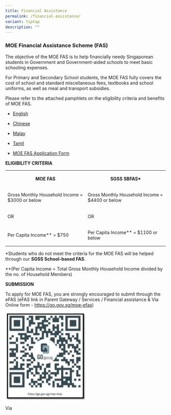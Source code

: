 ```yaml
---
title: Financial Assistance
permalink: /financial-assistance/
variant: tiptap
description: ""
---
```

<h3>MOE Financial Assistance Scheme (FAS)</h3>
<p>The objective of the MOE FAS is to help financially needy Singaporean
students in Government and Government-aided schools to meet basic schooling
expenses.</p>
<p>For Primary and Secondary School students, the MOE FAS fully covers the
cost of school and standard miscellaneous fees, textbooks and school uniforms,
as well as meal and transport subsidies.</p>
<p>Please refer to the attached pamphlets on the eligibility criteria and
benefits of MOE FAS.</p>
<ul data-tight="true" class="tight">
<li>
<p><a href="/files/Links/MOE_FAS_Pamphlet__EL_.pdf" rel="noopener nofollow" target="_blank">English</a>
</p>
</li>
<li>
<p><a href="/files/Links/MOE_FAS_Pamphlet__CL_.pdf" rel="noopener nofollow" target="_blank">Chinese</a>
</p>
</li>
<li>
<p><a href="/files/Links/MOE_FAS_Pamphlet__ML_.pdf" rel="noopener nofollow" target="_blank">Malay</a>
</p>
</li>
<li>
<p><a href="/files/Links/MOE_FAS_Pamphlet__TL_.pdf" rel="noopener nofollow" target="_blank">Tamil</a>
</p>
</li>
<li>
<p><a href="/files/Links/MOE_FAS_Application_Form_2025.pdf" rel="noopener nofollow" target="_blank">MOE FAS Application Form</a>
</p>
</li>
</ul>
<p><strong>ELIGIBILITY CRITERIA</strong>
</p>
<table style="minWidth: 50px">
<colgroup>
<col>
<col>
</colgroup>
<tbody>
<tr>
<th rowspan="1" colspan="1">
<p>MOE FAS</p>
</th>
<th rowspan="1" colspan="1">
<p>SGSS SBFAS*</p>
</th>
</tr>
<tr>
<td rowspan="1" colspan="1">
<p>Gross Monthly Household Income = $3000 or below</p>
</td>
<td rowspan="1" colspan="1">
<p>Gross Monthly Household Income = $4400 or below</p>
</td>
</tr>
<tr>
<td rowspan="1" colspan="1">
<p>OR</p>
</td>
<td rowspan="1" colspan="1">
<p>OR</p>
</td>
</tr>
<tr>
<td rowspan="1" colspan="1">
<p>Per Capita Income** = $750</p>
</td>
<td rowspan="1" colspan="1">
<p>Per Capita Income** = $1100 or below</p>
</td>
</tr>
</tbody>
</table>
<p>*Students who do not meet the criteria for the MOE FAS will be helped
through our <strong>SGSS School-based FAS</strong>.</p>
<p>**(Per Capita Income = Total Gross Monthly Household Income divided by
the no. of Household Members)</p>
<p></p>
<p><strong>SUBMISSION</strong>
</p>
<p>To apply for MOE FAS, you are strongly encouraged to submit through the
eFAS (eFAS link in Parent Gateway / Services / Financial assistance &amp;
Via Online form - <a href="https://go.gov.sg/moe-efas" rel="noopener nofollow" target="_blank">https://go.gov.sg/moe-efas</a>)</p>
<div class="isomer-image-wrapper">
<img style="width: 50%;" height="auto" width="100%" alt="" src="/images/eFAS.png">
</div>
<p>Via</p>